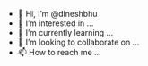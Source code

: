 - 👋 Hi, I’m @dineshbhu
- 👀 I’m interested in ...
- 🌱 I’m currently learning ...
- 💞️ I’m looking to collaborate on ...
- 📫 How to reach me ...

<!---
dineshbhu/dineshbhu is a ✨ special ✨ repository because its `README.md` (this file) appears on your GitHub profile.
You can click the Preview link to take a look at your changes.
--->
